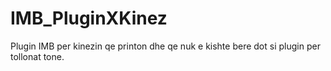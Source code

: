 # IMB_PluginXKinez
Plugin IMB per kinezin qe printon dhe qe nuk e kishte bere dot si plugin per tollonat tone.
